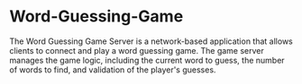 # Word-Guessing-Game
The Word Guessing Game Server is a network-based application that allows clients to connect and play a word guessing game. The game server manages the game logic, including the current word to guess, the number of words to find, and validation of the player's guesses.
